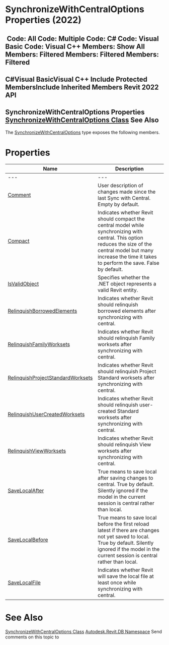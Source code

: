 # SynchronizeWithCentralOptions Properties (2022)

﻿
 Code: All Code: Multiple Code: C# Code: Visual Basic Code: Visual C++  Members: Show All Members: Filtered Members: Filtered Members: Filtered   
---  
C#Visual BasicVisual C++
Include Protected MembersInclude Inherited Members
Revit 2022 API  
---  
SynchronizeWithCentralOptions Properties  
[SynchronizeWithCentralOptions Class](96eaf3af-971d-da6d-a857-88d6e602ffd4.md "SynchronizeWithCentralOptions Class") See Also  
---  
The [SynchronizeWithCentralOptions](96eaf3af-971d-da6d-a857-88d6e602ffd4.md "SynchronizeWithCentralOptions Class") type exposes the following members.
# Properties
| Name | Description |
| --- | --- |
| --- | --- | --- |
| [Comment](69f35c0d-2570-8f9d-9518-172b9a22f077.md "Comment Property") | User description of changes made since the last Sync with Central. Empty by default. |
| [Compact](23e58fe5-72f4-5d13-1003-d35f8ad3b25f.md "Compact Property") | Indicates whether Revit should compact the central model while synchronizing with central. This option reduces the size of the central model but many increase the time it takes to perform the save. False by default. |
| [IsValidObject](03ced8e5-beb5-1582-b43c-5a97b937578c.md "IsValidObject Property") | Specifies whether the .NET object represents a valid Revit entity. |
| [RelinquishBorrowedElements](7e9e417f-2290-7640-8142-56c452b64c13.md "RelinquishBorrowedElements Property") | Indicates whether Revit should relinquish borrowed elements after synchronizing with central. |
| [RelinquishFamilyWorksets](31e99e30-5a40-d2c8-f5e0-1c639b392beb.md "RelinquishFamilyWorksets Property") | Indicates whether Revit should relinquish Family worksets after synchronizing with central. |
| [RelinquishProjectStandardWorksets](c4643179-2e12-dba9-45e2-ac45c4f2014d.md "RelinquishProjectStandardWorksets Property") | Indicates whether Revit should relinquish Project Standard worksets after synchronizing with central. |
| [RelinquishUserCreatedWorksets](680601bc-19b8-2ff6-2b8a-75814650b464.md "RelinquishUserCreatedWorksets Property") | Indicates whether Revit should relinquish user-created Standard worksets after synchronizing with central. |
| [RelinquishViewWorksets](38ead435-3f4a-993e-9095-e55be8a7e537.md "RelinquishViewWorksets Property") | Indicates whether Revit should relinquish View worksets after synchronizing with central. |
| [SaveLocalAfter](636d5979-3eca-0425-2ef4-352452daeeaf.md "SaveLocalAfter Property") | True means to save local after saving changes to central. True by default. Silently ignored if the model in the current session is central rather than local. |
| [SaveLocalBefore](08acd3c1-af30-9cf5-55cb-c09f1df64c20.md "SaveLocalBefore Property") | True means to save local before the first reload latest if there are changes not yet saved to local. True by default. Silently ignored if the model in the current session is central rather than local. |
| [SaveLocalFile](02d064b9-a637-b7d3-0f86-3821bcbb472d.md "SaveLocalFile Property") | Indicates whether Revit will save the local file at least once while synchronizing with central. |

# See Also
[SynchronizeWithCentralOptions Class](96eaf3af-971d-da6d-a857-88d6e602ffd4.md "SynchronizeWithCentralOptions Class")
[Autodesk.Revit.DB Namespace](87546ba7-461b-c646-cbb1-2cb8f5bff8b2.md "Autodesk.Revit.DB Namespace")
Send comments on this topic to 